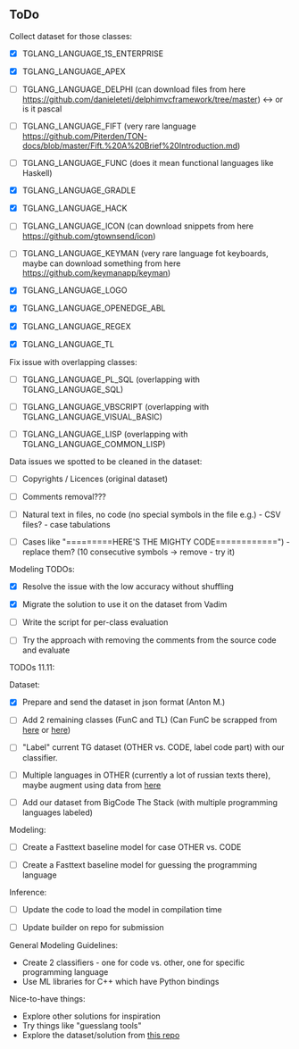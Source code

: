 ## ToDo

Collect dataset for those classes:

 - [X] TGLANG_LANGUAGE_1S_ENTERPRISE
 - [X] TGLANG_LANGUAGE_APEX
 - [ ] TGLANG_LANGUAGE_DELPHI (can download files from here https://github.com/danieleteti/delphimvcframework/tree/master) <-> or is it pascal
 - [ ] TGLANG_LANGUAGE_FIFT (very rare language https://github.com/Piterden/TON-docs/blob/master/Fift.%20A%20Brief%20Introduction.md)
 - [ ] TGLANG_LANGUAGE_FUNC (does it mean functional languages like Haskell)
 - [X] TGLANG_LANGUAGE_GRADLE
 - [X] TGLANG_LANGUAGE_HACK
 - [ ] TGLANG_LANGUAGE_ICON (can download snippets from here https://github.com/gtownsend/icon)
 - [ ] TGLANG_LANGUAGE_KEYMAN (very rare language fot keyboards, maybe can download something from here https://github.com/keymanapp/keyman)
 - [X] TGLANG_LANGUAGE_LOGO
 - [X] TGLANG_LANGUAGE_OPENEDGE_ABL
 - [X] TGLANG_LANGUAGE_REGEX
 - [X] TGLANG_LANGUAGE_TL


Fix issue with overlapping classes:

 - [ ] TGLANG_LANGUAGE_PL_SQL (overlapping with TGLANG_LANGUAGE_SQL)
 - [ ] TGLANG_LANGUAGE_VBSCRIPT (overlapping with TGLANG_LANGUAGE_VISUAL_BASIC)
 - [ ] TGLANG_LANGUAGE_LISP (overlapping with TGLANG_LANGUAGE_COMMON_LISP)


Data issues we spotted to be cleaned in the dataset:
- [ ] Copyrights / Licences (original dataset)
- [ ] Comments removal???
- [ ] Natural text in files, no code (no special symbols in the file e.g.) - CSV files? - case tabulations
- [ ] Cases like "=========HERE'S THE MIGHTY CODE============") - replace them? (10 consecutive symbols -> remove - try it)


Modeling TODOs:
- [X] Resolve the issue with the low accuracy without shuffling
- [X] Migrate the solution to use it on the dataset from Vadim
- [ ] Write the script for per-class evaluation
- [ ] Try the approach with removing the comments from the source code and evaluate



TODOs 11.11:

Dataset:
- [X] Prepare and send the dataset in json format (Anton M.)
- [ ] Add 2 remaining classes (FunC and TL) (Can FunC be scrapped from [here](https://github.com/search?q=path%3A*.fc&type=code&p=2) or [here](https://docs.ton.org/develop/smart-contracts/examples#ton-smart-challenge-4))
- [ ] "Label" current TG dataset (OTHER vs. CODE, label code part) with our classifier.
- [ ] Multiple languages in OTHER (currently a lot of russian texts there), maybe augment using data from [here](https://bitbucket.org/globaltrouble/tg-cat/src/master/contest-static/dc0202-input.txt)
- [ ] Add our dataset from BigCode The Stack (with multiple programming languages labeled)



Modeling:
- [ ] Create a Fasttext baseline model for case OTHER vs. CODE
- [ ] Create a Fasttext baseline model for guessing the programming language


Inference:

- [ ] Update the code to load the model in compilation time
- [ ] Update builder on repo for submission


General Modeling Guidelines:
- Create 2 classifiers - one for code vs. other, one for specific programming language
- Use ML libraries for C++ which have Python bindings


Nice-to-have things:
- Explore other solutions for inspiration
- Try things like "guesslang tools"
- Explore the dataset/solution from [this repo](https://github.com/IgorPereverzevDev/telegram-ml-contest)





